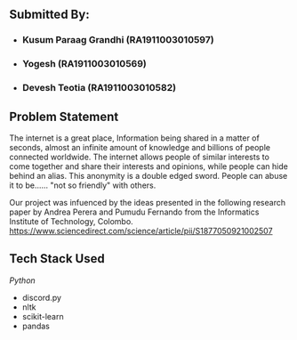 ## Submitted By:
* ### Kusum Paraag Grandhi (RA1911003010597)
* ### Yogesh (RA1911003010569)
* ### Devesh Teotia (RA1911003010582)
>
<h2 align= "left"><b>Problem Statement</b></h2>
The internet is a great place, Information being shared in a matter of seconds, almost an infinite amount of knowledge and billions of people connected worldwide. The internet allows people of similar interests to come together and share their interests and opinions, while people can hide behind an alias. This anonymity is a double edged sword. People can abuse it to be...... "not so friendly" with others. 

Our project was infuenced by the ideas presented in the following research paper by Andrea Perera and Pumudu Fernando from the Informatics Institute of Technology, Colombo.
https://www.sciencedirect.com/science/article/pii/S1877050921002507

<h2 align= "left"><b>Tech Stack Used</b></h2>

*Python*
* discord.py
* nltk
* scikit-learn
* pandas

                                                                                                                                              
